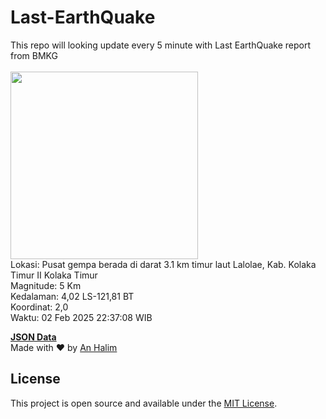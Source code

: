 # Last-EarthQuake
This repo will looking update every 5 minute with Last EarthQuake report from BMKG
<br>
<br>
<img src="undefined" width="300"/>
<br>
Lokasi: Pusat gempa berada di darat 3.1 km timur laut Lalolae, Kab. Kolaka Timur  II Kolaka Timur <br>
Magnitude: 5 Km <br>
Kedalaman: 4,02 LS-121,81 BT <br>
Koordinat: 2,0 <br>
Waktu: 02 Feb 2025 22:37:08 WIB <br>

<a href="./data/data.json">**JSON Data**</a>
<br>
Made with ❤️ by <a href="https://github.com/an-halim">An Halim</a>
## License

This project is open source and available under the [MIT License](LICENSE).
